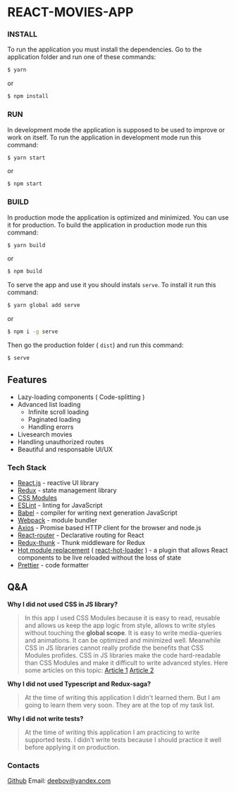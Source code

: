 # REACT-MOVIES-APP

### INSTALL

To run the application you must install the dependencies. Go to the application folder and run one of these commands:

```sh
$ yarn
```

or

```sh
$ npm install
```

### RUN

In development mode the application is supposed to be used to improve or work on itself.
To run the application in development mode run this command:

```sh
$ yarn start
```

or

```sh
$ npm start
```

### BUILD

In production mode the application is optimized and minimized. You can use it for production.
To build the application in production mode run this command:

```sh
$ yarn build
```

or

```sh
$ npm build
```

To serve the app and use it you should instals `serve`. To install it run this command:

```sh
$ yarn global add serve
```

or

```sh
$ npm i -g serve
```

Then go the production folder ( `dist`) and run this command:

```sh
$ serve
```

## Features

- Lazy-loading components ( Code-splitting )
- Advanced list loading
  - Infinite scroll loading
  - Paginated loading
  - Handling erorrs
- Livesearch movies
- Handling unauthorized routes
- Beautiful and responsable UI/UX

### Tech Stack

- [React.js](https://reactjs.org/) - reactive UI library
- [Redux](https://redux.js.org/) - state management library
- [CSS Modules](https://github.com/css-modules/webpack-demo)
- [ESLint](https://eslint.org/) - linting for JavaScript
- [Babel](https://babeljs.io/) - compiler for writing next generation JavaScript
- [Webpack](https://webpack.js.org/) - module bundler
- [Axios](https://github.com/axios/axios) - Promise based HTTP client for the browser and node.js
- [React-router](https://github.com/ReactTraining/react-router) - Declarative routing for React
- [Redux-thunk](https://github.com/reduxjs/redux-thunk) - Thunk middleware for Redux
- [Hot module replacement](https://webpack.js.org/concepts/hot-module-replacement/) ( [react-hot-loader](https://github.com/gaearon/react-hot-loader) ) - a plugin that allows React components to be live reloaded without the loss of state
- [Prettier](https://prettier.io/) - code formatter

## Q&A

**Why I did not used CSS in JS library?**

> In this app I used CSS Modules because it is easy to read, reusable and allows us keep the app logic from style, allows to write styles without touching the **global scope**. It is easy to write media-queries and animations. It can be optimized and minimized well. Meanwhile CSS in JS libraries cannot really profide the benefits that CSS Modules profides. CSS in JS libraries make the code hard-readable than CSS Modules and make it difficult to write advanced styles. Here some articles on this topic: [Article 1](https://www.sparkpost.com/blog/why-chose-css-modules/) [Article 2](https://medium.com/@gajus/stop-using-css-in-javascript-for-web-development-fa32fb873dcc)

**Why I did not used Typescript and Redux-saga?**

> At the time of writing this application I didn't learned them. But I am going to learn them very soon. They are at the top of my task list.

**Why I did not write tests?**

> At the time of writing this application I am practicing to write supported tests. I didn't write tests because I should practice it well before applying it on production.

### Contacts

[Github](https://github.com/deebov)
Email: deebov@yandex.com
